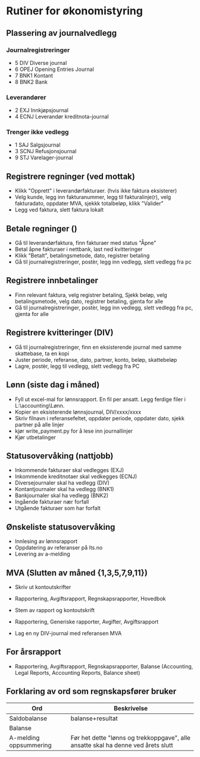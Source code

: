 # Rutiner for økonomistyring

## Plassering av journalvedlegg
### Journalregistreringer
- 5 DIV Diverse journal
- 6 OPEJ Opening Entries Journal
- 7 BNK1 Kontant
- 8 BNK2 Bank
### Leverandører
- 2 EXJ Innkjøpsjournal
- 4 ECNJ Leverandør kreditnota-journal
### Trenger ikke vedlegg
- 1 SAJ Salgsjournal
- 3 SCNJ Refusjonsjournal
- 9 STJ Varelager-journal

## Registrere regninger (ved mottak)
- Klikk "Opprett" i leverandørfakturaer. (hvis ikke faktura eksisterer)
- Velg kunde, legg inn fakturanummer, legg til fakturalinje(r), velg fakturadato, oppdater MVA, sjekkk totalbeløp, klikk "Valider"
- Legg ved faktura, slett faktura lokalt

## Betale regninger ()
- Gå til leverandørfaktura, finn fakturaer med status "Åpne"
- Betal åpne fakturaer i nettbank, last ned kvitteringer
- Klikk "Betalt", betalingsmetode, dato, registrer betaling
- Gå til journalregistreringer, postèr, legg inn vedlegg, slett vedlegg fra pc

## Registrere innbetalinger
- Finn relevant faktura, velg registrer betaling, Sjekk beløp, velg betalingsmetode, velg dato, registrer betaling, gjenta for alle
- Gå til journalregistreringer, postèr, legg inn vedlegg, slett vedlegg fra pc, gjenta for alle

## Registrere kvitteringer (DIV)
- Gå til journalregistreringer, finn en eksisterende journal med samme skattebase, ta en kopi
- Juster periode, referanse, dato, partner, konto, beløp, skattebeløp
- Lagre, postèr, legg til vedlegg, slett vedlegg fra PC

## Lønn (siste dag i måned)
- Fyll ut excel-mal for lønnsrapport. En fil per ansatt. Legg ferdige filer i L:\accounting\Lønn.
- Kopier en eksisterende lønnsjournal, DIV/xxxx/xxxx
- Skriv filnavn i referansefeltet, oppdater periode, oppdater dato, sjekk partner på alle linjer
- kjør write_payment.py for å lese inn journallinjer
- Kjør utbetalinger

## Statusovervåking (nattjobb)
- Inkommende fakturaer skal vedlegges (EXJ)
- Inkommende kreditnotaer skal vedkegges (ECNJ)
- Diversejournaler skal ha vedlegg (DIV)
- Kontantjournaler skal ha vedlegg (BNK1)
- Bankjournaler skal ha vedlegg (BNK2)
- Ingående fakturaer nær forfall
- Utgående fakturaer som har forfalt

## Ønskeliste statusovervåking
- Innlesing av lønnsrapport
- Oppdatering av referanser på lts.no
- Levering av a-melding

## MVA (Slutten av måned {1,3,5,7,9,11})
- Skriv ut kontoutskrifter
- Rapportering, Avgiftsrapport, Regnskapsrapporter, Hovedbok
- Stem av rapport og kontoutskrift

- Rapportering, Generiske rapporter, Avgifter, Avgiftsrapport
- Lag en ny DIV-journal med referansen MVA<nummer>

## For årsrapport
- Rapportering, Avgiftsrapport, Regnskapsrapporter, Balanse (Accounting, Legal Reports, Accounting Reports, Balance sheet)

## Forklaring av ord som regnskapsfører bruker
| Ord | Beskrivelse |
| --- | --- |
|Saldobalanse|balanse+resultat|
|Balanse||
|A-melding oppsummering|Før het dette "lønns og trekkoppgave", alle ansatte skal ha denne ved årets slutt|
